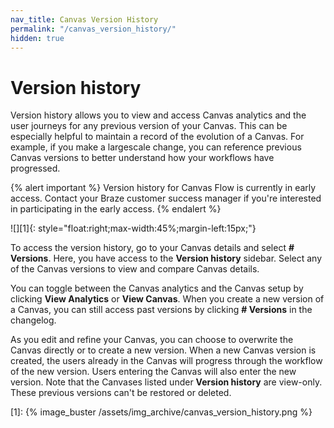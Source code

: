 ```yaml
---
nav_title: Canvas Version History
permalink: "/canvas_version_history/"
hidden: true
---
```


# Version history

Version history allows you to view and access Canvas analytics and the user journeys for any previous version of your Canvas. This can be especially helpful to maintain a record of the evolution of a Canvas. For example, if you make a largescale change, you can reference previous Canvas versions to better understand how your workflows have progressed.

{% alert important %}
Version history for Canvas Flow is currently in early access. Contact your Braze customer success manager if you're interested in participating in the early access.
{% endalert %}

![][1]{: style="float:right;max-width:45%;margin-left:15px;"}

To access the version history, go to your Canvas details and select **# Versions**. Here, you have access to the **Version history** sidebar. Select any of the Canvas versions to view and compare Canvas details. 

You can toggle between the Canvas analytics and the Canvas setup by clicking **View Analytics** or **View Canvas**. When you create a new version of a Canvas, you can still access past versions by clicking **# Versions** in the changelog.

As you edit and refine your Canvas, you can choose to overwrite the Canvas directly or to create a new version. When a new Canvas version is created, the users already in the Canvas will progress through the workflow of the new version. Users entering the Canvas will also enter the new version. Note that the Canvases listed under **Version history** are view-only. These previous versions can't be restored or deleted.

[1]: {% image_buster /assets/img_archive/canvas_version_history.png %} 